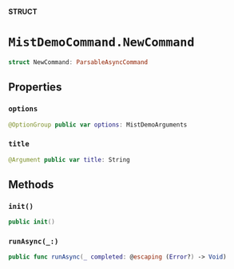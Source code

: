**STRUCT**

# `MistDemoCommand.NewCommand`

```swift
struct NewCommand: ParsableAsyncCommand
```

## Properties
### `options`

```swift
@OptionGroup public var options: MistDemoArguments
```

### `title`

```swift
@Argument public var title: String
```

## Methods
### `init()`

```swift
public init()
```

### `runAsync(_:)`

```swift
public func runAsync(_ completed: @escaping (Error?) -> Void)
```
